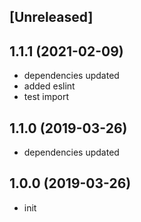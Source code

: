 ## [Unreleased]

## 1.1.1 (2021-02-09)

* dependencies updated
* added eslint
* test import

## 1.1.0 (2019-03-26)

* dependencies updated

## 1.0.0 (2019-03-26)

* init
